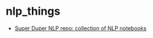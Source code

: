 # nlp_things

* [Super Duper NLP repo: collection of NLP notebooks](https://notebooks.quantumstat.com/)
